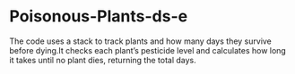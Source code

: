 # Poisonous-Plants-ds-e
The code uses a stack to track plants and how many days they survive before dying.It checks each plant’s pesticide level and calculates how long it takes until no plant dies, returning the total days.

